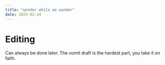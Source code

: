 ```yaml
---
title: "wonder while we wander"
date: 2025-02-24
---
```


# Editing
Can always be done later. The vomit draft is the hardest part, you take it on faith.
